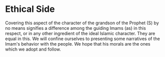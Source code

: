 Ethical Side
============

Covering this aspect of the character of the grandson of the Prophet (S)
by no means signifies a difference among the guiding Imams (as) in this
respect, or in any other ingredient of the ideal Islamic character. They
are equal in this. We will confine ourselves to presenting some
narratives of the Imam's behavior with the people. We hope that his
morals are the ones which we adopt and follow.


